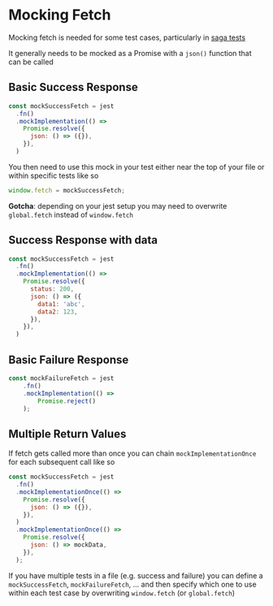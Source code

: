 # Mocking Fetch

Mocking fetch is needed for some test cases, particularly in [saga tests](../saga.md)

It generally needs to be mocked as a Promise with a `json()` function that can be called

## Basic Success Response

```js
const mockSuccessFetch = jest
  .fn()
  .mockImplementation(() =>
    Promise.resolve({
      json: () => ({}),
    }),
  )
```

You then need to use this mock in your test either near the top of your file or within specific tests like so
```js
window.fetch = mockSuccessFetch;
```
**Gotcha**: depending on your jest setup you may need to overwrite `global.fetch` instead of `window.fetch`

## Success Response with data

```js
const mockSuccessFetch = jest
  .fn()
  .mockImplementation(() =>
    Promise.resolve({
      status: 200,
      json: () => ({
        data1: 'abc',
        data2: 123,
      }),
    }),
  )
```

## Basic Failure Response

```js
const mockFailureFetch = jest
    .fn()
    .mockImplementation(() => 
        Promise.reject()
    );
```

## Multiple Return Values

If fetch gets called more than once you can chain `mockImplementationOnce` for each subsequent call like so

```js
const mockSuccessFetch = jest
  .fn()
  .mockImplementationOnce(() =>
    Promise.resolve({
      json: () => ({}),
    }),
  )
  .mockImplementationOnce(() =>
    Promise.resolve({
      json: () => mockData,
    }),
  );
```

If you have multiple tests in a file (e.g. success and failure) you can define a `mockSuccessFetch`, `mockFailureFetch`, ... and then specify which one to use within each test case by overwriting `window.fetch` (or `global.fetch`)
